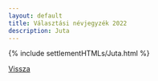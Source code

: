 ```yaml
---
layout: default
title: Választási névjegyzék 2022
description: Juta
---
```


{% include settlementHTMLs/Juta.html %}

[Vissza](./)